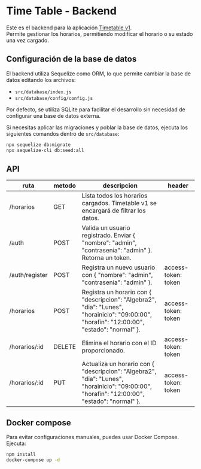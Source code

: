 # Time Table - Backend  

Este es el backend para la aplicación [Timetable v1](https://github.com/francoZuniga32/timetable_v1).  
Permite gestionar los horarios, permitiendo modificar el horario o su estado una vez cargado.  

## Configuración de la base de datos  

El backend utiliza Sequelize como ORM, lo que permite cambiar la base de datos editando los archivos:  
- `src/database/index.js`  
- `src/database/config/config.js`  

Por defecto, se utiliza SQLite para facilitar el desarrollo sin necesidad de configurar una base de datos externa.  

Si necesitas aplicar las migraciones y poblar la base de datos, ejecuta los siguientes comandos dentro de `src/database`:  

```bash
npx sequelize db:migrate
npx sequelize-cli db:seed:all
```

## API

|ruta|metodo|descripcion|header|
|---|---|---|---|
|/horarios|GET|Lista todos los horarios cargados. Timetable v1 se encargará de filtrar los datos.||
|/auth|POST|Valida un usuario registrado. Enviar { "nombre": "admin", "contrasenia": "admin" }. Retorna un token.||
|/auth/register|POST| Registra un nuevo usuario con { "nombre": "admin", "contrasenia": "admin" }.|access-token: token|
|/horarios|POST|Registra un horario con { "descripcion": "Algebra2", "dia": "Lunes", "horainicio": "09:00:00", "horafin": "12:00:00", "estado": "normal" }.|access-token: token|
|/horarios/:id|DELETE| Elimina el horario con el ID proporcionado.|access-token: token|
|/horarios/:id|PUT| Actualiza un horario con { "descripcion": "Algebra2", "dia": "Lunes", "horainicio": "09:00:00", "horafin": "12:00:00", "estado": "normal" }.|access-token: token|

## Docker compose
Para evitar configuraciones manuales, puedes usar Docker Compose. Ejecuta:

```bash
npm install
docker-compose up -d
```

